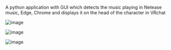 A python application with GUI which detects the music playing in Netease music, Edge, Chrome and displays it on the head of the character in VRchat

![image](https://github.com/user-attachments/assets/93c64434-04e0-46b3-848d-020eb274d6cd)

![image](https://github.com/user-attachments/assets/efdab138-4ca7-4e1d-bf3d-059e337febee)

![image](https://github.com/user-attachments/assets/2d551c64-028f-4d22-adef-bb5bfc6eff88)
